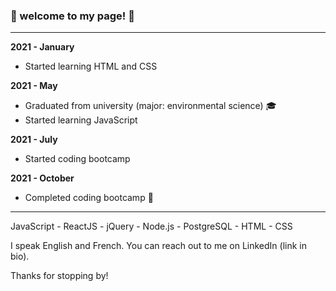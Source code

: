 ### 👾 welcome to my page! 👾
 --- 



**2021 - January**
- Started learning HTML and CSS

**2021 - May** 
- Graduated from university (major: environmental science) 🎓
- Started learning JavaScript

 **2021 - July** 
- Started coding bootcamp 

 **2021 - October** 
- Completed coding bootcamp 🎉


 --- 

JavaScript - ReactJS - jQuery - Node.js - PostgreSQL - HTML - CSS 

I speak English and French. 
You can reach out to me on LinkedIn (link in bio).

Thanks for stopping by!


